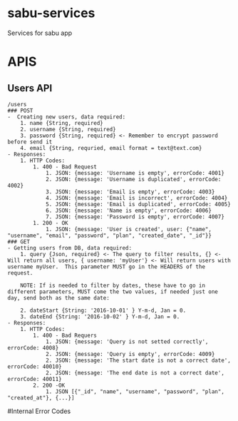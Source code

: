# sabu-services
Services for sabu app

# APIS
## Users API
 	/users
 	### POST
 	-  Creating new users, data required:
 		1. name {String, required}
 		2. username {String, required}
 		3. password {String, required} <- Remember to encrypt password before send it
 		4. email {String, requried, email format = text@text.com}
	- Responses:
		1. HTTP Codes:
			1. 400 - Bad Request
				1. JSON: {message: 'Username is empty', errorCode: 4001}
				2. JSON: {message: 'Username is duplicated', errorCode: 4002}
				3. JSON: {message: 'Email is empty', errorCode: 4003}
				4. JSON: {message: 'Email is incorrect', errorCode: 4004}
				5. JSON: {message: 'Email is duplicated', errorCode: 4005}
				6. JSON: {message: 'Name is empty', errorCode: 4006}
				7. JSON: {message: 'Password is empty', errorCode: 4007}
			1. 200 - OK
				1. JSON: {message: 'User is created', user: {"name", "username", "email", "password", "plan", "created_date", "_id"}}
	### GET
	- Getting users from DB, data required:
		1. query {Json, required} <- The query to filter results, {} <- Will return all users, { username: 'myUser'} <- Will return users with username myUser.  This parameter MUST go in the HEADERS of the request.

		NOTE: If is needed to filter by dates, these have to go in different parameters, MUST come the two values, if needed just one day, send both as the same date:

		2. dateStart {String: '2016-10-01' } Y-m-d, Jan = 0.
		3. dateEnd {String: '2016-10-02' } Y-m-d, Jan = 0.
	- Responses:
		1. HTTP Codes:
			1. 400 - Bad Requers
				1. JSON: {message: 'Query is not setted correctly', errorCode: 4008}
				2. JSON: {message: 'Query is empty', errorCode: 4009}
				2. JSON: {message: 'The start date is not a correct date', errorCode: 40010}
				2. JSON: {message: 'The end date is not a correct date', errorCode: 40011}
			2. 200 -OK
				1. JSON [{"_id", "name", "username", "password", "plan", "created_at"}, {...}]

#Internal Error Codes